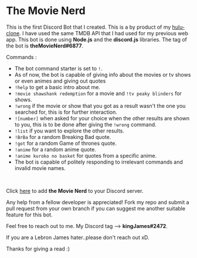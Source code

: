 # The Movie Nerd

This is the first Discord Bot that I created. This is a by product of my [hulu-clone](https://github.com/mahessh77melo/hulu-clone). I have used the same TMDB API that I had used for my previous web app. 
This bot is done using **Node.js** and the **discord.js** libraries. 
The tag of the bot is **theMovieNerd#6877**.

Commands :
- The bot command starter is set to `!`.
- As of now, the bot is capable of giving info about the movies or tv shows or even animes and giving out quotes
- `!help` to get a basic intro about me.
- `!movie shawshank redemption` for a movie and `!tv peaky blinders` for shows.
- `!wrong` if the movie or show that you got as a result wasn't the one you searched for, this is for further interaction.
- `![number]` when asked for your choice when the other results are shown to you, this is to be done after giving the `!wrong` command.
- `!list` if you want to explore the other results.
- `!BrBa` for a random Breaking Bad quote.
- `!got` for a random Game of thrones quote.
- `!anime` for a random anime quote.
- `!anime kuroko no basket` for quotes from a specific anime.
- The bot is capable of politely responding to irrelevant commands and invalid movie names.

<br>

Click [here](https://discord.com/api/oauth2/authorize?client_id=784436998491996221&permissions=523344&scope=bot) to add **the Movie Nerd** to your Discord server. 

Any help from a fellow developer is appreciated! 
Fork my repo and submit a pull request from your own branch if you can suggest me another suitable feature for this bot.

Feel free to reach out to me.
My Discord tag --> **kingJames#2472**.


If you are a Lebron James hater..please don't reach out xD.

Thanks for giving a read :)